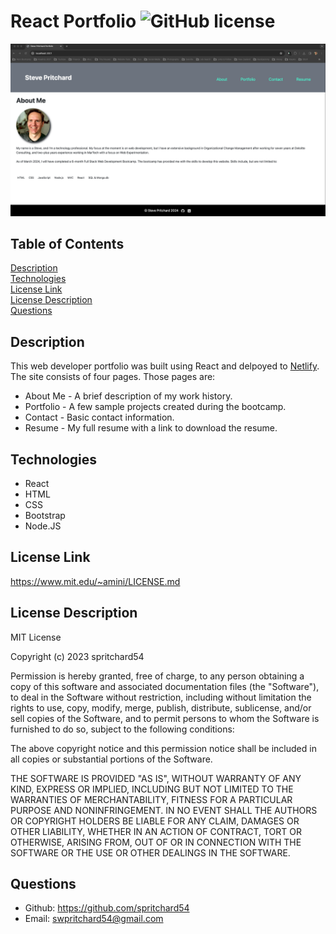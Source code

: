 # React Portfolio ![GitHub license](https://img.shields.io/badge/license-MIT-blue.svg)

![Readme.md Screenshot](./src/assets/RMSS.png)

## Table of Contents
[Description](#description)<br>
[Technologies](#technologies)<br>
[License Link](#license-link)<br>
[License Description](#license-description)<br>
[Questions](#questions)

## Description
This web developer portfolio was built using React and delpoyed to [Netlify](https://tiny-croissant-a12962.netlify.app/). The site consists of four pages. Those pages are:

- About Me - A brief description of my work history.
- Portfolio - A few sample projects created during the bootcamp.
- Contact - Basic contact information.
- Resume - My full resume with a link to download the resume.

## Technologies
- React
- HTML
- CSS
- Bootstrap
- Node.JS

## License Link
https://www.mit.edu/~amini/LICENSE.md

## License Description
MIT License

Copyright (c) 2023 spritchard54

Permission is hereby granted, free of charge, to any person obtaining a copy
of this software and associated documentation files (the "Software"), to deal
in the Software without restriction, including without limitation the rights
to use, copy, modify, merge, publish, distribute, sublicense, and/or sell
copies of the Software, and to permit persons to whom the Software is
furnished to do so, subject to the following conditions:

The above copyright notice and this permission notice shall be included in all
copies or substantial portions of the Software.

THE SOFTWARE IS PROVIDED "AS IS", WITHOUT WARRANTY OF ANY KIND, EXPRESS OR
IMPLIED, INCLUDING BUT NOT LIMITED TO THE WARRANTIES OF MERCHANTABILITY,
FITNESS FOR A PARTICULAR PURPOSE AND NONINFRINGEMENT. IN NO EVENT SHALL THE
AUTHORS OR COPYRIGHT HOLDERS BE LIABLE FOR ANY CLAIM, DAMAGES OR OTHER
LIABILITY, WHETHER IN AN ACTION OF CONTRACT, TORT OR OTHERWISE, ARISING FROM,
OUT OF OR IN CONNECTION WITH THE SOFTWARE OR THE USE OR OTHER DEALINGS IN THE
SOFTWARE.
    
## Questions
- Github: https://github.com/spritchard54
- Email: <swpritchard54@gmail.com>
